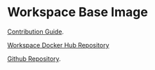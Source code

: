 # Workspace Base Image

[Contribution Guide](http://laradock.io/contributing/#edit-base-image).

[Workspace Docker Hub Repository](https://cloud.docker.com/repository/docker/smurtazakazmi/base-ws)

[Github Repository](https://github.com/smurtazakazmi/base-ws).
